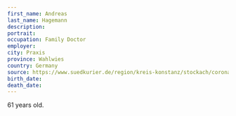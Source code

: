 ```yaml
---
first_name: Andreas
last_name: Hagemann
description: 
portrait: 
occupation: Family Doctor
employer: 
city: Praxis
province: Wahlwies
country: Germany
source: https://www.suedkurier.de/region/kreis-konstanz/stockach/corona-pandemie-hausarzt-aus-stockach-wahlwies-ist-an-infektion-mit-dem-virus-gestorben;art372461,10503828
birth_date: 
death_date: 
---
```


61 years old.